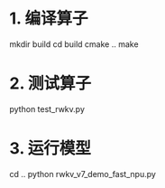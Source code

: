 # 1. 编译算子
mkdir build
cd build
cmake ..
make 

# 2. 测试算子
python test_rwkv.py

# 3. 运行模型
cd ..
python rwkv_v7_demo_fast_npu.py